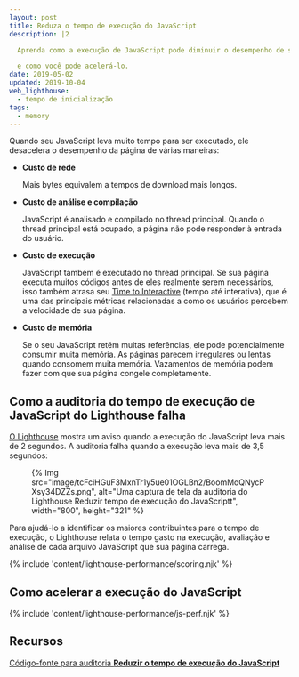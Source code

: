 ```yaml
---
layout: post
title: Reduza o tempo de execução do JavaScript
description: |2

  Aprenda como a execução de JavaScript pode diminuir o desempenho de sua página

  e como você pode acelerá-lo.
date: 2019-05-02
updated: 2019-10-04
web_lighthouse:
  - tempo de inicialização
tags:
  - memory
---
```


Quando seu JavaScript leva muito tempo para ser executado, ele desacelera o desempenho da página de várias maneiras:

- **Custo de rede**

    Mais bytes equivalem a tempos de download mais longos.

- **Custo de análise e compilação**

    JavaScript é analisado e compilado no thread principal. Quando o thread principal está ocupado, a página não pode responder à entrada do usuário.

- **Custo de execução**

    JavaScript também é executado no thread principal. Se sua página executa muitos códigos antes de eles realmente serem necessários, isso também atrasa seu [Time to Interactive](/interactive) (tempo até interativa), que é uma das principais métricas relacionadas a como os usuários percebem a velocidade de sua página.

- **Custo de memória**

    Se o seu JavaScript retém muitas referências, ele pode potencialmente consumir muita memória. As páginas parecem irregulares ou lentas quando consomem muita memória. Vazamentos de memória podem fazer com que sua página congele completamente.

## Como a auditoria do tempo de execução de JavaScript do Lighthouse falha

[O Lighthouse](https://developers.google.com/web/tools/lighthouse/) mostra um aviso quando a execução do JavaScript leva mais de 2 segundos. A auditoria falha quando a execução leva mais de 3,5 segundos:

<figure>{% Img src="image/tcFciHGuF3MxnTr1y5ue01OGLBn2/BoomMoQNycPXsy34DZZs.png", alt="Uma captura de tela da auditoria do Lighthouse Reduzir tempo de execução do JavaScriptt", width="800", height="321" %}</figure>

Para ajudá-lo a identificar os maiores contribuintes para o tempo de execução, o Lighthouse relata o tempo gasto na execução, avaliação e análise de cada arquivo JavaScript que sua página carrega.

{% include 'content/lighthouse-performance/scoring.njk' %}

## Como acelerar a execução do JavaScript

{% include 'content/lighthouse-performance/js-perf.njk' %}

## Recursos

[Código-fonte para auditoria **Reduzir o tempo de execução do JavaScript**](https://github.com/GoogleChrome/lighthouse/blob/master/lighthouse-core/audits/bootup-time.js)

